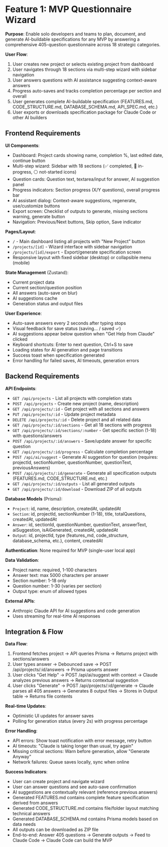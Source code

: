 # Feature 1: MVP Questionnaire Wizard

**Purpose**: Enable solo developers and teams to plan, document, and generate AI-buildable specifications for any MVP by answering a comprehensive 405-question questionnaire across 18 strategic categories.

**User Flow**:
1. User creates new project or selects existing project from dashboard
2. User navigates through 18 sections via multi-step wizard with sidebar navigation
3. User answers questions with AI assistance suggesting context-aware answers
4. Progress auto-saves and tracks completion percentage per section and overall
5. User generates complete AI-buildable specification (FEATURES.md, CODE_STRUCTURE.md, DATABASE_SCHEMA.md, API_SPEC.md, etc.)
6. User exports or downloads specification package for Claude Code or other AI builders

## Frontend Requirements

**UI Components**:
- Dashboard: Project cards showing name, completion %, last edited date, continue button
- Multi-step wizard: Sidebar with 18 sections (✅ completed, 🔄 in-progress, ⚪ not-started icons)
- Question cards: Question text, textarea/input for answer, AI suggestion panel
- Progress indicators: Section progress (X/Y questions), overall progress bar
- AI assistant dialog: Context-aware suggestions, regenerate, use/customize buttons
- Export screen: Checklist of outputs to generate, missing sections warning, generate button
- Navigation: Previous/Next buttons, Skip option, Save indicator

**Pages/Layout**:
- `/` - Main dashboard listing all projects with "New Project" button
- `/projects/[id]` - Wizard interface with sidebar navigation
- `/projects/[id]/export` - Export/generate specification screen
- Responsive layout with fixed sidebar (desktop) or collapsible menu (mobile)

**State Management** (Zustand):
- Current project data
- Current section/question position
- All answers (auto-save on blur)
- AI suggestions cache
- Generation status and output files

**User Experience**:
- Auto-save answers every 2 seconds after typing stops
- Visual feedback for save status (saving... / saved ✓)
- AI suggestions appear below question when "Get Help from Claude" clicked
- Keyboard shortcuts: Enter to next question, Ctrl+S to save
- Loading states for AI generation and page transitions
- Success toast when specification generated
- Error handling for failed saves, AI timeouts, generation errors

## Backend Requirements

**API Endpoints**:
- `GET /api/projects` - List all projects with completion stats
- `POST /api/projects` - Create new project (name, description)
- `GET /api/projects/:id` - Get project with all sections and answers
- `PUT /api/projects/:id` - Update project metadata
- `DELETE /api/projects/:id` - Delete project and all related data
- `GET /api/projects/:id/sections` - Get all 18 sections with progress
- `GET /api/projects/:id/sections/:number` - Get specific section (1-18) with questions/answers
- `POST /api/projects/:id/answers` - Save/update answer for specific question
- `GET /api/projects/:id/progress` - Calculate completion percentage
- `POST /api/ai/suggest` - Generate AI suggestion for question (requires: projectId, sectionNumber, questionNumber, questionText, previousAnswers)
- `POST /api/projects/:id/generate` - Generate all specification outputs (FEATURES.md, CODE_STRUCTURE.md, etc.)
- `GET /api/projects/:id/outputs` - List all generated outputs
- `GET /api/projects/:id/download` - Download ZIP of all outputs

**Database Models** (Prisma):
- `Project`: id, name, description, createdAt, updatedAt
- `Section`: id, projectId, sectionNumber (1-18), title, totalQuestions, createdAt, updatedAt
- `Answer`: id, sectionId, questionNumber, questionText, answerText, aiSuggestion, isAiGenerated, createdAt, updatedAt
- `Output`: id, projectId, type (features_md, code_structure, database_schema, etc.), content, createdAt

**Authentication**: None required for MVP (single-user local app)

**Data Validation**:
- Project name: required, 1-100 characters
- Answer text: max 5000 characters per answer
- Section number: 1-18 only
- Question number: 1-30 (varies per section)
- Output type: enum of allowed types

**External APIs**:
- Anthropic Claude API for AI suggestions and code generation
- Uses streaming for real-time AI responses

## Integration & Flow

**Data Flow**:
1. Frontend fetches project → API queries Prisma → Returns project with sections/answers
2. User types answer → Debounced save → POST /api/projects/:id/answers → Prisma upserts answer
3. User clicks "Get Help" → POST /api/ai/suggest with context → Claude analyzes previous answers → Returns contextual suggestion
4. User clicks "Generate" → POST /api/projects/:id/generate → Claude parses all 405 answers → Generates 8 output files → Stores in Output table → Returns file contents

**Real-time Updates**:
- Optimistic UI updates for answer saves
- Polling for generation status (every 2s) with progress percentage

**Error Handling**:
- API errors: Show toast notification with error message, retry button
- AI timeouts: "Claude is taking longer than usual, try again"
- Missing critical sections: Warn before generation, allow "Generate Anyway"
- Network failures: Queue saves locally, sync when online

**Success Indicators**:
- User can create project and navigate wizard
- User can answer questions and see auto-save confirmation
- AI suggestions are contextually relevant (reference previous answers)
- Generated FEATURES.md contains complete feature specification derived from answers
- Generated CODE_STRUCTURE.md contains file/folder layout matching technical answers
- Generated DATABASE_SCHEMA.md contains Prisma models based on data needs
- All outputs can be downloaded as ZIP file
- End-to-end: Answer 405 questions → Generate outputs → Feed to Claude Code → Claude Code can build the MVP
